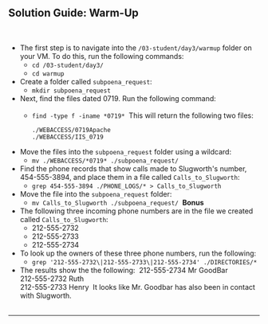 ## Solution Guide: Warm-Up
​
​
- The first step is to navigate into the `/03-student/day3/warmup` folder on your VM. To do this, run the following commands:
   - `cd /03-student/day3/`
   - `cd warmup`
​
- Create a folder called `subpoena_request`:
​
  - `mkdir subpoena_request`
​
- Next, find the files dated 0719. Run the following command:   
​
  - `find -type f -iname *0719*`
​
     This will return the following two files:
       ```
       ./WEBACCESS/0719Apache
       ./WEBACCESS/IIS_0719
       ```
- Move the files into the `subpoena_request` folder using a wildcard:
​
  - `mv ./WEBACCESS/*0719* ./subpoena_request/`
​
 - Find the phone records that show calls made to Slugworth's number,  454-555-3894, and place them in a file called `Calls_to_Slugworth`:
​
   - `grep 454-555-3894 ./PHONE_LOGS/* > Calls_to_Slugworth`
​
- Move the file into the `subpoena_request` folder:
​
  - `mv Calls_to_Slugworth ./subpoena_request/`
​
​
**Bonus**
​
- The following three incoming phone numbers are in the file we created called `Calls_to_Slugworth`:
  - 212-555-2732
  - 212-555-2733
  - 212-555-2734
​
- To look up the owners of these three phone numbers, run the following:
​
  -  `grep '212-555-2732\|212-555-2733\|212-555-2734' ./DIRECTORIES/*`
​
- The results show the the following:
​
       212-555-2734    Mr GoodBar  
       212-555-2732    Ruth  
       212-555-2733    Henry
​
  It looks like Mr. Goodbar has also been in contact with Slugworth.      
​
---
